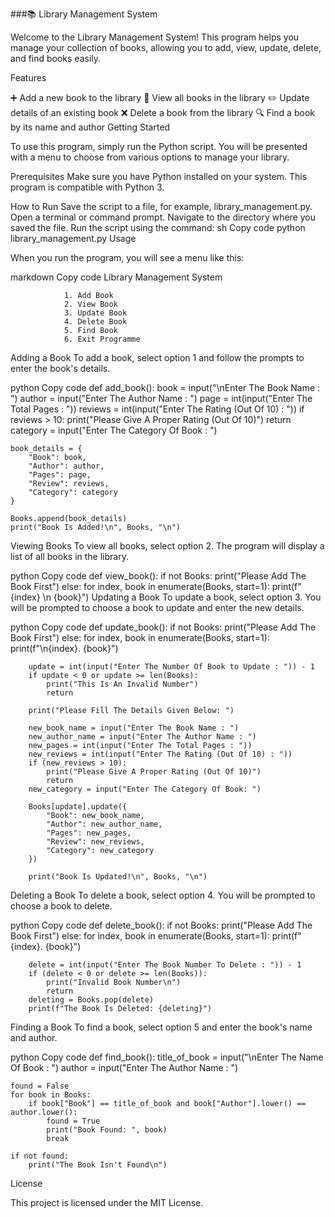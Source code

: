 ###📚 Library Management System

Welcome to the Library Management System! This program helps you manage your collection of books, allowing you to add, view, update, delete, and find books easily.

Features

➕ Add a new book to the library
👀 View all books in the library
✏️ Update details of an existing book
❌ Delete a book from the library
🔍 Find a book by its name and author
Getting Started

To use this program, simply run the Python script. You will be presented with a menu to choose from various options to manage your library.

Prerequisites
Make sure you have Python installed on your system. This program is compatible with Python 3.

How to Run
Save the script to a file, for example, library_management.py.
Open a terminal or command prompt.
Navigate to the directory where you saved the file.
Run the script using the command:
sh
Copy code
python library_management.py
Usage

When you run the program, you will see a menu like this:

markdown
Copy code
                Library Management System

                1. Add Book
                2. View Book
                3. Update Book
                4. Delete Book
                5. Find Book
                6. Exit Programme
Adding a Book
To add a book, select option 1 and follow the prompts to enter the book's details.

python
Copy code
def add_book():
    book = input("\nEnter The Book Name : ")
    author = input("Enter The Author Name : ")
    page = int(input("Enter The Total Pages : "))
    reviews = int(input("Enter The Rating (Out Of 10) : "))
    if reviews > 10:
        print("Please Give A Proper Rating (Out Of 10)")
        return
    category = input("Enter The Category Of Book : ")

    book_details = {
        "Book": book,
        "Author": author,
        "Pages": page,
        "Review": reviews,
        "Category": category
    }

    Books.append(book_details)
    print("Book Is Added!\n", Books, "\n")
Viewing Books
To view all books, select option 2. The program will display a list of all books in the library.

python
Copy code
def view_book():
    if not Books:
        print("Please Add The Book First")
    else:
        for index, book in enumerate(Books, start=1):
            print(f"{index} \n {book}")
Updating a Book
To update a book, select option 3. You will be prompted to choose a book to update and enter the new details.

python
Copy code
def update_book():
    if not Books:
        print("Please Add The Book First")
    else:
        for index, book in enumerate(Books, start=1):
            print(f"\n{index}. {book}")
        
        update = int(input("Enter The Number Of Book to Update : ")) - 1
        if update < 0 or update >= len(Books):
            print("This Is An Invalid Number")
            return
        
        print("Please Fill The Details Given Below: ")

        new_book_name = input("Enter The Book Name : ")
        new_author_name = input("Enter The Author Name : ")
        new_pages = int(input("Enter The Total Pages : "))
        new_reviews = int(input("Enter The Rating (Out Of 10) : ")) 
        if (new_reviews > 10):
            print("Please Give A Proper Rating (Out Of 10)")
            return
        new_category = input("Enter The Category Of Book: ")

        Books[update].update({
            "Book": new_book_name,
            "Author": new_author_name,
            "Pages": new_pages,
            "Review": new_reviews,
            "Category": new_category
        })

        print("Book Is Updated!\n", Books, "\n")
Deleting a Book
To delete a book, select option 4. You will be prompted to choose a book to delete.

python
Copy code
def delete_book():
    if not Books:
        print("Please Add The Book First")
    else:
        for index, book in enumerate(Books, start=1):
            print(f"{index}. {book}")
        
        delete = int(input("Enter The Book Number To Delete : ")) - 1
        if (delete < 0 or delete >= len(Books)):
            print("Invalid Book Number\n")
            return
        deleting = Books.pop(delete)
        print(f"The Book Is Deleted: {deleting}")
Finding a Book
To find a book, select option 5 and enter the book's name and author.

python
Copy code
def find_book():
    title_of_book = input("\nEnter The Name Of Book : ")
    author = input("Enter The Author Name : ")

    found = False
    for book in Books:
        if book["Book"] == title_of_book and book["Author"].lower() == author.lower():
            found = True
            print("Book Found: ", book)
            break

    if not found:
        print("The Book Isn't Found\n")
License

This project is licensed under the MIT License.
